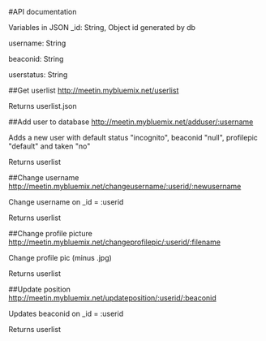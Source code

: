 #API documentation

Variables in JSON
_id: String, Object id generated by db

username: String

beaconid: String

userstatus: String

##Get userlist
http://meetin.mybluemix.net/userlist

Returns userlist.json

##Add user to database
http://meetin.mybluemix.net/adduser/:username

Adds a new user with default status "incognito", beaconid "null", profilepic "default" and taken "no"

Returns userlist

##Change username
http://meetin.mybluemix.net/changeusername/:userid/:newusername

Change username on _id = :userid

Returns userlist

##Change profile picture
http://meetin.mybluemix.net/changeprofilepic/:userid/:filename

Change profile pic (minus .jpg)

Returns userlist

##Update position
http://meetin.mybluemix.net/updateposition/:userid/:beaconid

Updates beaconid on _id = :userid

Returns userlist


